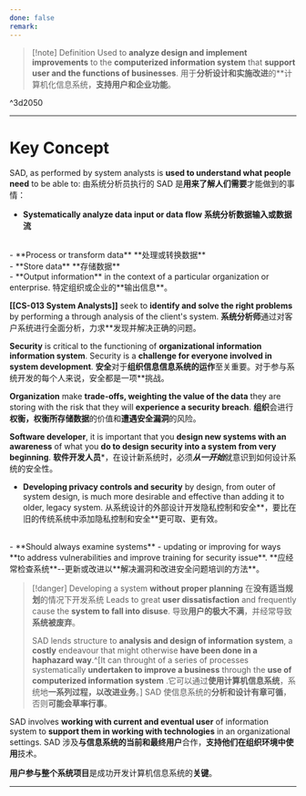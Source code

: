 ```yaml
---
done: false
remark:
---
```


>[!note] Definition
>Used to **analyze design and implement improvements** to the **computerized information system** that **support user and the functions of businesses**.
>用于**分析设计和实施改进**的**计算机化信息系统，**支持用户和企业功能**。

^3d2050

---
# Key Concept
SAD, as performed by system analysts is **used to understand what people need** to be able to:
由系统分析员执行的 SAD 是**用来了解人们需要**才能做到的事情：

- **Systematically analyze data input or data flow**
  **系统分析数据输入或数据流**
<br>
- **Process or transform data**
  **处理或转换数据**
 <br> 
- **Store data**
  **存储数据**
<br>
- **Output information** in the context of a particular organization or enterprise.
  特定组织或企业的**输出信息**。
<br>

**[[CS-013 System Analysts]]** seek to **identify and solve the right problems** by performing a through analysis of the client's system.
**系统分析师**通过对客户系统进行全面分析，力求**发现并解决正确的问题。

**Security** is critical to the functioning of **organizational information information system**. Security is a **challenge for everyone involved in system development**.
**安全**对于**组织信息信息系统的运作**至关重要。对于参与系统开发的每个人来说，安全都是一项**挑战。

**Organization** make **trade-offs, weighting the value of the data** they are storing with the risk that they will **experience a security breach**. 
**组织**会进行**权衡，权衡所存储数据**的价值和**遭遇安全漏洞**的风险。

**Software developer**, it is important that you **design new systems with an awareness** of what you **do to design security into a system from very beginning**. 
**软件开发人员***，在设计新系统时，必须***从一开始***就意识到如何设计系统的安全性。

- **Developing privacy controls and security** by design, from outer of system design, is much more desirable and effective than adding it to older, legacy system. 
  从系统设计的外部设计开发隐私控制和安全**，要比在旧的传统系统中添加隐私控制和安全**更可取、更有效。
<br>
- **Should always examine systems** - updating or improving for ways **to address vulnerabilities and improve training for security issue**.
  **应经常检查系统**--更新或改进以**解决漏洞和改进安全问题培训的方法**。

>[!danger] Developing a system **without proper planning**  在**没有适当规划**的情况下开发系统
>Leads to great **user dissatisfaction** and frequently cause the **system to fall into disuse**.
>导致**用户的极大不满**，并经常导致**系统被废弃**。
>
>SAD lends structure to **analysis and design of information system**, a **costly** endeavour that might otherwise **have been done in a haphazard way**.^[It can throught of a series of processes systematically **undertaken to improve a business** through the **use of computerized information system** .它可以通过**使用计算机信息系统**，系统地**一系列过程，以改进业务**。]
>SAD 使信息系统的**分析和设计有章可循**，否则**可能会草率行事**。

SAD involves **working with current and eventual user** of information system to **support them in working with technologies** in an organizational settings.
SAD 涉及**与信息系统的当前和最终用户**合作，**支持他们在组织环境中使用**技术。

**用户参与整个系统项目**是成功开发计算机信息系统的**关键**。

---